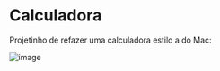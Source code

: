 # Calculadora

Projetinho de refazer uma calculadora estilo a do Mac:

![image](https://user-images.githubusercontent.com/95356877/203448149-3e2b7aad-f8ae-44cc-9997-f4b86d016359.png)
